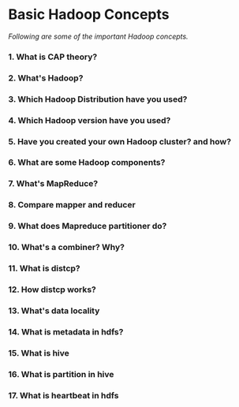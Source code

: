 # Basic Hadoop Concepts

*Following are some of the important Hadoop concepts.*


### 1. What is CAP theory?
### 2. What's Hadoop?
### 3. Which Hadoop Distribution have you used?
### 4. Which Hadoop version have you used?
### 5. Have you created your own Hadoop cluster? and how?
### 6. What are some Hadoop components?
### 7. What's MapReduce?
### 8. Compare mapper and reducer
### 9. What does Mapreduce partitioner do?
### 10. What's a combiner? Why?
### 11. What is distcp?
### 12. How distcp works?
### 13. What's data locality
### 14. What is metadata in hdfs?
### 15. What is hive
### 16. What is partition in hive
### 17. What is heartbeat in hdfs